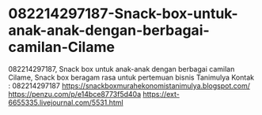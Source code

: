 # 082214297187-Snack-box-untuk-anak-anak-dengan-berbagai-camilan-Cilame
082214297187, Snack box untuk anak-anak dengan berbagai camilan Cilame, Snack box beragam rasa untuk pertemuan bisnis Tanimulya Kontak : 082214297187  https://snackboxmurahekonomistanimulya.blogspot.com/  https://penzu.com/p/e14bce8773f5d40a  https://ext-6655335.livejournal.com/5531.html
